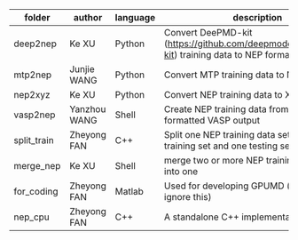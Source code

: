 | folder      | author       | language | description                                                  |
| ----------- | ------------ | -------- | ------------------------------------------------------------ |
| deep2nep    | Ke XU        | Python   | Convert DeePMD-kit (https://github.com/deepmodeling/deepmd-kit) training data to NEP format | 
| mtp2nep     | Junjie WANG  | Python   | Convert MTP training data to NEP format |
| nep2xyz     | Ke XU        | Python   | Convert NEP training data to XYZ file format |
| vasp2nep    | Yanzhou WANG | Shell    | Create NEP training data from the ugly formatted VASP output |
| split_train | Zheyong FAN  | C++      | Split one NEP training data set into one training set and one testing set |
| merge_nep   | Ke XU        | Shell    | merge two or more NEP training data sets into one |
| for_coding  | Zheyong FAN  | Matlab   | Used for developing GPUMD (the users can ignore this) |
| nep_cpu     | Zheyong FAN  | C++      | A standalone C++ implementation of NEP |

